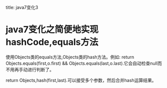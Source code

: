 title: java7变化3 

#  java7变化之简便地实现hashCode,equals方法 
使用Objects类的equals方法,Objects类的hash方法。例如:
return Objects.equals(first,o.first) && Objects.equals(last,o.last).它会自动检查null而不用再手动进行判断了。

return Objects,hash(first,last).可以接受多个参数，然后合并hash运算结果。